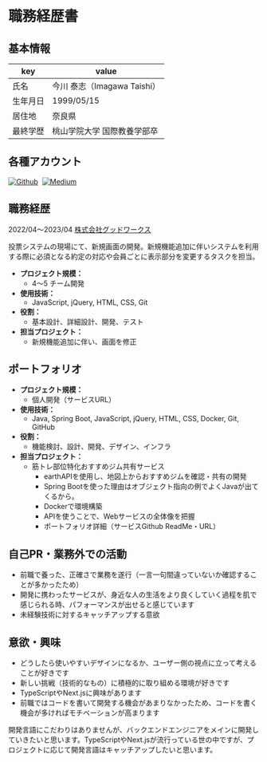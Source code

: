 # 職務経歴書

## 基本情報

|key|value|
|---|---|
|氏名|今川 泰志（Imagawa Taishi）|
|生年月日|1999/05/15|
|居住地|奈良県|
|最終学歴|桃山学院大学 国際教養学部卒|

## 各種アカウント

<p style="display: flex; gap: 8px; flex-wrap: wrap;">
  <a href="https://github.com/taishi0514" target="_blank"><img alt="Github" src="https://img.shields.io/badge/taishi0514-%2312100E.svg?&style=flat-square&logo=Github&logoColor=white" /></a>
  <a href="https://qiita.com/taipy_lesson" target="_blank"><img alt="Medium" src="https://img.shields.io/badge/taipy_lesson-55C500.svg?&style=flat-square&logo=qiita&logoColor=white" /></a>
</p>


## 職務経歴

2022/04〜2023/04     [株式会社グッドワークス](https://www.good-works.co.jp/)

投票システムの現場にて、新規画面の開発。新規機能追加に伴いシステムを利用する際に必須となる約定の対応や会員ごとに表示部分を変更するタスクを担当。


- **プロジェクト規模：**
  - 4〜5 チーム開発
- **使用技術：**
  - JavaScript, jQuery, HTML, CSS, Git
- **役割：**
  - 基本設計、詳細設計、開発、テスト
- **担当プロジェクト：**
  - 新規機能追加に伴い、画面を修正


## ポートフォリオ
- **プロジェクト規模：**
  - 個人開発（サービスURL）
- **使用技術：**
  - Java, Spring Boot, JavaScript, jQuery, HTML, CSS, Docker, Git, GitHub
- **役割：**
  - 機能検討、設計、開発、デザイン、インフラ
- **担当プロジェクト：**
  - 筋トレ部位特化おすすめジム共有サービス
    - earthAPIを使用し、地図上からおすすめジムを確認・共有の開発
    - Spring Bootを使った理由はオブジェクト指向の例でよくJavaが出てくるから。
    - Dockerで環境構築
    - APIを使うことで、Webサービスの全体像を把握
    - ポートフォリオ詳細（サービスGithub ReadMe・URL）




## 自己PR・業務外での活動
- 前職で養った、正確さで業務を遂行（一言一句間違っていないか確認することが多かったため）
- 開発に携わったサービスが、身近な人の生活をより良くしていく過程を肌で感じられる時、パフォーマンスが出せると感じています
- 未経験技術に対するキャッチアップする意欲




## 意欲・興味
- どうしたら使いやすいデザインになるか、ユーザー側の視点に立って考えることが好きです
- 新しい挑戦（技術的なもの）に積極的に取り組める環境が好きです
- TypeScriptやNext.jsに興味があります
- 前職ではコードを書いて開発する機会があまりなかったため、コードを書く機会が多ければモチベーションが高まります






開発言語にこだわりはありませんが、バックエンドエンジニアをメインに開発していきたいと思います。TypeScriptやNext.jsが流行っている世の中ですが、プロジェクトに応じて開発言語はキャッチアップしたいと思います。